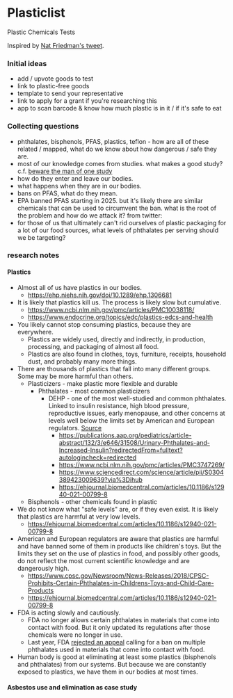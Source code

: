 # Plasticlist

Plastic Chemicals Tests

Inspired by [Nat Friedman's tweet](https://twitter.com/natfriedman/status/1789287484515659896).

### Initial ideas
- add / upvote goods to test
- link to plastic-free goods
- template to send your representative
- link to apply for a grant if you're researching this
- app to scan barcode & know how much plastic is in it / if it's safe to eat

### Collecting questions
- phthalates, bisphenols, PFAS, plastics, teflon - how are all of these related / mapped, what do we know about how dangerous / safe they are.
- most of our knowledge comes from studies. what makes a good study? c.f. [beware the man of one study](https://slatestarcodex.com/2014/12/12/beware-the-man-of-one-study/)
- how do they enter and leave our bodies.
- what happens when they are in our bodies.
- bans on PFAS, what do they mean.
- EPA banned PFAS starting in 2025. but it's likely there are similar chemicals that can be used to circumvent the ban. what is the root of the problem and how do we attack it?
from twitter:
- for those of us that ultimately can't rid ourselves of plastic packaging for a lot of our food sources, what levels of phthalates per serving should we be targeting?

### research notes

#### Plastics

- Almost all of us have plastics in our bodies.
  - https://ehp.niehs.nih.gov/doi/10.1289/ehp.1306681
- It is likely that plastics kill us. The process is likely slow but cumulative.
  - https://www.ncbi.nlm.nih.gov/pmc/articles/PMC10038118/
  - https://www.endocrine.org/topics/edc/plastics-edcs-and-health
- You likely cannot stop consuming plastics, because they are everywhere.
  - Plastics are widely used, directly and indirectly, in production, processing, and packaging of almost all food.
  - Plastics are also found in clothes, toys, furniture, receipts, household dust, and probably many more things.
- There are thousands of plastics that fall into many different groups. Some may be more harmful than others.
  - Plasticizers - make plastic more flexible and durable
    - Phthalates - most common plasticizers
      - DEHP - one of the most well-studied and common phthalates. Linked to insulin resistance, high blood pressure, reproductive issues, early menopause, and other concerns at levels well below the limits set by American and European regulators. [Source](https://www.consumerreports.org/health/food-contaminants/the-plastic-chemicals-hiding-in-your-food-a7358224781/)
        - https://publications.aap.org/pediatrics/article-abstract/132/3/e646/31508/Urinary-Phthalates-and-Increased-Insulin?redirectedFrom=fulltext?autologincheck=redirected
        - https://www.ncbi.nlm.nih.gov/pmc/articles/PMC3747269/
        - https://www.sciencedirect.com/science/article/pii/S0304389423009639?via%3Dihub
        - https://ehjournal.biomedcentral.com/articles/10.1186/s12940-021-00799-8
  - Bisphenols - other chemicals found in plastic
- We do not know what "safe levels" are, or if they even exist. It is likely that plastics are harmful at very low levels.
  - https://ehjournal.biomedcentral.com/articles/10.1186/s12940-021-00799-8
- American and European regulators are aware that plastics are harmful and have banned some of them in products like children's toys. But the limits they set on the use of plastics in food, and possibly other goods, do not reflect the most current scientific knowledge and are dangerously high.
  - https://www.cpsc.gov/Newsroom/News-Releases/2018/CPSC-Prohibits-Certain-Phthalates-in-Childrens-Toys-and-Child-Care-Products
  - https://ehjournal.biomedcentral.com/articles/10.1186/s12940-021-00799-8
- FDA is acting slowly and cautiously.
  - FDA no longer allows certain phthalates in materials that come into contact with food. But it only updated its regulations after those chemicals were no longer in use.
  - Last year, FDA [rejected an appeal](https://www.consumerreports.org/health/food-safety/fda-denies-petition-to-ban-all-phthalates-in-food-packaging-a8313932149/) calling for a ban on multiple phthalates used in materials that come into contact with food.
- Human body is good at eliminating at least some plastics (bisphenols and phthalates) from our systems. But because we are constantly exposed to plastics, we have them in our bodies at most times.

#### Asbestos use and elimination as case study




